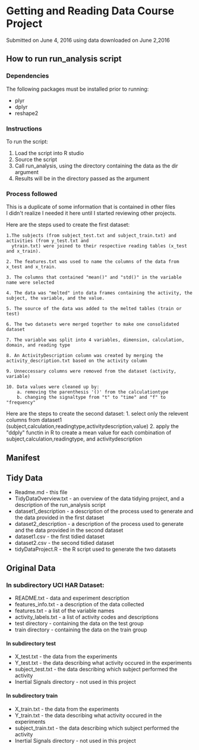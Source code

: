# Getting and Reading Data Course Project
Submitted on June 4, 2016 using data downloaded on June 2,2016

## How to run run_analysis script

### Dependencies
The following packages must be installed prior to running:
 * plyr
 * dplyr
 * reshape2

### Instructions

To run the script:

1. Load the script into R studio
2. Source the script
3.  Call run_analysis, using the directory containing the data as the dir argument
4. Results will be in the directory passed as the argument
 
### Process followed
This is a duplicate of some information that is contained in other files  
I didn't realize I needed it here until I started reviewing other projects.

Here are the steps used to create the first dataset: 

	1.The subjects (from subject_test.txt and subject_train.txt) and activities (from y_test.txt and 
	  ytrain.txt) were joined to their respective reading tables (x_test and x_train).

	2. The features.txt was used to name the columns of the data from x_test and x_train.

	3. The columns that contained "mean()" and "std()" in the variable name were selected

	4. The data was "melted" into data frames containing the activity, the subject, the variable, and the value.

	5. The source of the data was added to the melted tables (train or test)

	6. The two datasets were merged together to make one consolidated dataset

	7. The variable was split into 4 variables, dimension, calculation, domain, and reading type

	8. An ActivityDescription column was created by merging the activity_description.txt based on the activity column

	9. Unneccessary columns were removed from the dataset (activity, variable)

	10. Data values were cleaned up by:
		a. removing the parenthesis '()' from the calculationtype
		b. changing the signaltype from "t" to "time" and "f" to "frequency"

 Here are the steps to create the second dataset:
	1. select only the relevent columns from dataset1 (subject,calculation,readingtype,activitydescription,value)
	2. apply the "ddply" functin in R to create a mean value for each combination of subject,calculation,readingtype,
	   and activitydescription  
 
 ## Manifest

## Tidy Data

* Readme.md - this file
* TidyDataOverview.txt - an overview of the data tidying project, and a description of the run_analysis script
* dataset1_description - a description of the process used to generate and the data provided in the first dataset
* dataset2_description - a description of the process used to generate and the data provided in the second dataset
* dataset1.csv - the first tidied dataset
* dataset2.csv - the second tidied dataset
* tidyDataProject.R - the R script used to generate the two datasets

## Original Data

### In subdirectory UCI HAR Dataset:

* README.txt - data and experiment description
* features_info.txt - a description of the data collected
* features.txt - a list of the variable names
* activity_labels.txt - a list of activity codes and descriptions
* test directory - containing the data on the test group
* train directory - containing the data on the train group

#### In subdirectory test

* X_test.txt - the data from the experiments
* Y_test.txt - the data describing what activity occured in the experiments
* subject_test.txt - the data describing which subject performed the activity
* Inertial Signals directory - not used in this project

#### In subdirectory train

* X_train.txt - the data from the experiments
* Y_train.txt - the data describing what activity occured in the experiments
* subject_train.txt - the data describing which subject performed the activity
* Inertial Signals directory - not used in this project